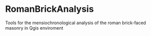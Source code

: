 # RomanBrickAnalysis
Tools for the mensiochronological analysis of the roman brick-faced masonry in Qgis enviroment